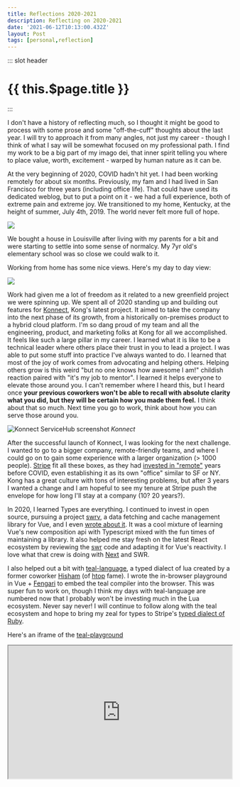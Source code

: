 ```yaml
---
title: Reflections 2020-2021
description: Reflecting on 2020-2021
date: '2021-06-12T10:13:00.432Z'
layout: Post
tags: [personal,reflection]
---
```

 
::: slot header
 
# {{ this.$page.title }}
 
 
:::
 
I don't have a history of reflecting much, so I thought it might be good to process with some prose and some "off-the-cuff" thoughts about the last year. I will try to approach it from many angles, not just my career - though I think of what I say will be somewhat focused on my professional path. I find my work to be a big part of my imago dei, that inner spirit telling you where to place value, worth, excitement - warped by human nature as it can be.
 
At the very beginning of 2020, COVID hadn't hit yet. I had been working remotely for about six months. Previously, my fam and I had lived in San Francisco for three years (including office life). That could have used its dedicated weblog, but to put a point on it - we had a full experience, both of extreme pain and extreme joy. We transitioned to my home, Kentucky, at the height of summer, July 4th, 2019. The world never felt more full of hope.
 
![](https://guuu.s3.amazonaws.com/berenjuly4.jpeg)
 
We bought a house in Louisville after living with my parents for a bit and were starting to settle into some sense of normalcy. My 7yr old's elementary school was so close we could walk to it.

Working from home has some nice views. Here's my day to day view:
 
![](https://guuu.s3.amazonaws.com/wfh_view.jpeg)
 
Work had given me a lot of freedom as it related to a new greenfield project we were spinning up. We spent all of 2020 standing up and building out features for [Konnect](https://konghq.com/kong-konnect/), Kong's latest project. It aimed to take the company into the next phase of its growth, from a historically on-premises product to a hybrid cloud platform. I'm so dang proud of my team and all the engineering, product, and marketing folks at Kong for all we accomplished. It feels like such a large pillar in my career. I learned what it is like to be a technical leader where others place their trust in you to lead a project. I was able to put some stuff into practice I've always wanted to do. I learned that most of the joy of work comes from advocating and helping others. Helping others grow is this weird "but no one knows how awesome I am!" childish reaction paired with "it's my job to mentor". I learned it helps everyone to elevate those around you. I can't remember where I heard this, but I heard once **your previous coworkers won't be able to recall with absolute clarity what you did, but they will be certain how you made them feel.** I think about that so much. Next time you go to work, think about how you can serve those around you.

<p class="bigger-image">
 <img alt="Konnect ServiceHub screenshot" src="https://guuu.s3.amazonaws.com/konnect-vitals.png"/>
 <em>Konnect</em>
</p>
 
After the successful launch of Konnect, I was looking for the next challenge. I wanted to go to a bigger company, remote-friendly teams, and where I could go on to gain some experience with a larger organization (> 1000 people). [Stripe](http://stripe.com/) fit all these boxes, as they had [invested in "remote"](https://stripe.com/blog/remote-hub) years before COVID, even establishing it as its own "office" similar to SF or NY. Kong has a great culture with tons of interesting problems, but after 3 years I wanted a change and I am hopeful to see my tenure at Stripe push the envelope for how long I'll stay at a company (10? 20 years?).
 
In 2020, I learned Types are everything. I continued to invest in open source, pursuing a project [swrv](https://github.com/Kong/swrv), a data fetching and cache management library for Vue, and I even [wrote about it](data-fetching-vue-composition-api.md). It was a cool mixture of learning Vue's new composition api with Typescript mixed with the fun times of maintaining a library. It also helped me stay fresh on the latest React ecosystem by reviewing the [swr](https://github.com/vercel/swr) code and adapting it for Vue's reactivity. I love what that crew is doing with [Next](https://nextjs.org/) and SWR.
 
I also helped out a bit with [teal-language](https://github.com/teal-language/tl), a typed dialect of lua created by a former coworker [Hisham](https://twitter.com/hisham_hm) (of [htop](https://github.com/htop-dev/htop) fame). I wrote the in-browser playground in Vue + [Fengari](https://fengari.io/) to embed the teal compiler into the browser. This was super fun to work on, though I think my days with teal-language are numbered now that I probably won't be investing much in the Lua ecosystem. Never say never! I will continue to follow along with the teal ecosystem and hope to bring my zeal for types to Stripe's [typed dialect of Ruby](https://sorbet.org/).
 
Here's an iframe of the [teal-playground](https://github.com/teal-language/teal-playground)
<p class="bigger-image">
<iframe width="100%" height="300px" src="https://teal-playground.netlify.app/?c=bG9jYWwgZnVuY3Rpb24gaGVsbG8gKGdyZWV0aW5nOiBzdHJpbmcpOiBzdHJpbmcKICByZXR1cm4gZ3JlZXRpbmcgLi4gIiB3b3JsZCEiCmVuZAoKaGVsbG8oInJlZmxlY3Rpb25zIG9uIDIwMjAtMjAyMSIp"/>
</p>

I want to continue to explore programming as my new job expands my focus and challenges me in new ways. I'll be helping build economic infrastructure for the internet, with more focus on backend systems and security. There are so many fun things to learn in security, especially as it relates to systems of scale. I don't yet know how this exploration looks for me. I think it will mostly look like focusing my creative energy on job-level problem sets, or maybe spending some of my time on a Computer Science book - maybe related to [security](https://www.amazon.com/gp/product/B08XK21PSY)? I'll also be looking into consistent education and leadership. That could mean taking courses on whatever technology is required for my job, or maybe that looks like certifications - but mostly leaning into Stripe's internal network.

A shift I've begun this year is transitioning from interview prep times to personal growth on things I'm excited about, including trying to read a book per month. I know this doesn't sound very ambitious, but I only read [6 books](https://www.goodreads.com/user/year_in_books/2020/56322698) in 2020. I'm hoping that by doubling my reading goal, I will stretch to read things I wouldn't normally bother with. For example, I usually go for popular fiction, but so far I've catered the list to include a biography and a book that someone else suggests, among other themes. Northanger Abbey took me longer than I would have liked, but still a lovely suggestion from Brittany. That's how it goes I suppose. I've found that it has worked well to structure my reading with a stopwatch. **I time myself to read 20 minutes every night.** Sometimes I feel like reading more and sometimes 20 minutes is all I can take. Consistency helps the pages turn, even if in short bursts. [Follow me](https://www.goodreads.com/user/show/56322698-darren-jennings) on Goodreads!

To reflect on my heart, I think 2020-2021 was a very strange and sometimes terrible time spiritually. This is a hard one, but I'll simplify it to mean that I didn't pray a lot, but when I did, I felt like God was nearer than maybe he ever was. I think the worst part of it was that my faith cannot be understood outside of the faith systems that I interact with. These systems have been pillars for me in my life that were not as present during COVID. The biggest one of these was the Church gathered. This includes Sundays (I am basically going through the motions when it comes to watching Church online), but more importantly, the community of friends that I have had in the past to lean on, partaking in the friendship ritual. I sacrificed a lot for professional gain, of which I'm really proud. However, this was sometimes at the expense of my relationship with our Creator. If I did not love God well, how could I have loved my neighbor well?

**Black lives matter**. A loud lament. A [poem](https://www.glamour.com/story/for-breonna-poem-by-camonghne-felix). [Artwork](https://www.nytimes.com/2021/04/11/arts/design/breonna-taylor-review-museum-louisville.html). The cry of pain from our Black brothers and sisters is heard. In the city where **Breonna Taylor** was shot and killed, we grieve. I am thankful for [my pasters](https://www.thegospelcoalition.org/article/gospel-justice-city/) during this time, who speak out and are present with those in this dark time.

**Digital relationships are a kind of a shadow of real community.** I don't know what this says about working from home (which I love), but I discovered I need a hug, or a piece of art, or a friend who you never realized sucks their tea bags when they're done with their tea because you'd only ever had a zoom coffee with them. I can be very expressive, gregarious, and sometimes to a fault (foot-in-mouth syndrome). My body is part of my expression. I'm finding it hard or sometimes impossible to express myself authentically via digital mediums. I'm in a very vibrant group chat with some guy friends, and we all love it, but when we can hang in person, it transcends the mundane to a level of friendship that text threads cannot obtain. Now that I'm [double poked](https://twitter.com/darrenjennings/status/1380509482111893508?s=20). I would like to focus my efforts in establishing a baseline community. What does community during this time look like for you? [DM me](https://twitter.com/darrenjennings).

I didn't read the Bible much. I want that to change. Writing it down here for the sole purpose of spurring me onto introducing some method of discipline as it relates to studying the Holy scriptures.

I'll end this by saying that I'm celebrating 11 years this month being married to my lover. She has taught me so much about community, pain, love, loss, empathy, history, comedy... no but seriously, she spends more of her time watching professional comedians than anyone I know. There is a high bar for what is considered a joke in our house, but also... we laugh a lot! I am so thankful to be bonded to someone I've seen change and stay the same in so many wild and different ways. We're different people than when we were 22 and without kids. I'm still wildly in love (and not just eros/romantic love!). I hope to continue this thing until death. We'll be renewing our vows in a park tomorrow. **Continuously and publicly announce your love to those you love**. 